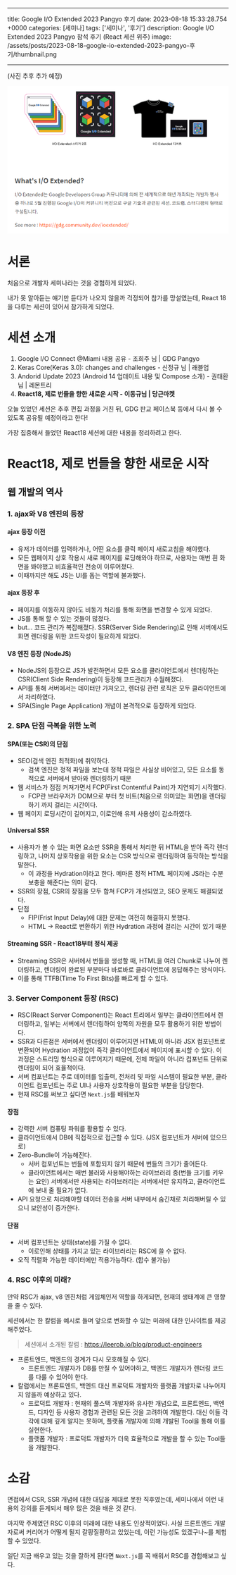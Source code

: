 

---
title: Google I/O Extended 2023 Pangyo 후기
date: 2023-08-18 15:33:28.754 +0000
categories: [세미나]
tags: ['세미나', '후기']
description: Google I/O Extended 2023 Pangyo 참석 후기 (React 세션 위주)
image: /assets/posts/2023-08-18-google-io-extended-2023-pangyo-후기/thumbnail.png

---

(사진 추후 추가 예정)

![](/assets/posts/2023-08-18-google-io-extended-2023-pangyo-후기/img0.png)


# 서론

처음으로 개발자 세미나라는 것을 경험하게 되었다.

내가 못 알아듣는 얘기만 듣다가 나오지 않을까 걱정되어 참가를 망설였는데, React 18을 다루는 세션이 있어서 참가하게 되었다.

# 세션 소개

1. Google I/O Connect @Miami 내용 공유 - 조희주 님 | GDG Pangyo
2. Keras Core(Keras 3.0): changes and challenges - 신정규 님 | 래블업
3. Andorid Update 2023 (Android 14 업데이트 내용 및 Compose 소개) - 권태환 님 | 레몬트리
4. **React18, 제로 번들을 향한 새로운 시작 - 이동규님 | 당근마켓**

오늘 있었던 세션은 추후 편집 과정을 거친 뒤, GDG 판교 페이스북 등에서 다시 볼 수 있도록 공유될 예정이라고 한다!

가장 집중해서 들었던 React18 세션에 대한 내용을 정리하려고 한다.

# React18, 제로 번들을 향한 새로운 시작

## 웹 개발의 역사

### 1. ajax와 V8 엔진의 등장

#### ajax 등장 이전
- 유저가 데이터를 입력하거나, 어떤 요소를 클릭 페이지 새로고침을 해야했다.
- 모든 웹페이지 상호 작용시 새로 페이지를 로딩해와야 하므로, 사용자는 매번 흰 화면을 봐야했고 비효율적인 전송이 이루어졌다.
- 이때까지만 해도 JS는 UI를 돕는 역할에 불과했다.

#### ajax 등장 후
- 페이지를 이동하지 않아도 비동기 처리를 통해 화면을 변경할 수 있게 되었다.
- JS를 통해 할 수 있는 것들이 많졌다.
- but... 코드 관리가 복잡해졌다. SSR(Server Side Rendering)로 인해 서버에서도 화면 렌더링을 위한 코드작성이 필요하게 되었다.

#### V8 엔진 등장 (NodeJS)
- NodeJS의 등장으로 JS가 발전하면서 모든 요소를 클라이언트에서 렌더링하는 CSR(Client Side Rendering)이 등장해 코드관리가 수월해졌다.
- API를 통해 서버에서는 데이터만 가져오고, 렌더링 관련 로직은 모두 클라이언트에서 차리하였다.
- SPA(Single Page Application) 개념이 본격적으로 등장하게 되었다.

### 2. SPA 단점 극복을 위한 노력

#### SPA(또는 CSR)의 단점
- SEO(검색 엔진 최적화)에 취약하다.
  - 검색 엔진은 정적 파일을 보는데 정적 파일은 사실상 비어있고, 모든 요소를 동적으로 서버에서 받아와 렌더링하기 때문
- 웹 서비스가 점점 커져가면서 FCP(First Contentful Paint)가 지연되기 시작했다.
  - FCP란 브라우저가 DOM으로 부터 첫 비트(처음으로 의미있는 화면)을 렌더링하기 까지 걸리는 시간이다.
- 웹 페이지 로딩시간이 길어지고, 이로인해 유저 사용성이 감소하였다.

#### Universal SSR
- 사용자가 볼 수 있는 화면 요소만 SSR을 통해서 처리한 뒤 HTML을 받아 즉각 렌더링하고, 나머지 상호작용을 위한 요소는 CSR 방식으로 렌더링하여 동작하는 방식을 말한다.
  - 이 과정을 Hydration이라고 한다. 메마른 정적 HTML 페이지에 JS라는 수분 보충을 해준다는 의미 같다.
- SSR의 장점, CSR의 장점을 모두 합쳐 FCP가 개선되었고, SEO 문제도 해결되었다.
- 단점
  - FIP(Frist Input Delay)에 대한 문제는 여전히 해결하지 못했다.
  - HTML -> React로 변환하기 위한 Hydration 과정에 걸리는 시간이 있기 때문

#### Streaming SSR - React18부터 정식 제공
- Streaming SSR은 서버에서 번들을 생성할 때, HTML을 여러 Chunk로 나누어 렌더링하고, 렌더링이 완료된 부분마다 바로바로 클라이언트에 응답해주는 방식이다.
- 이를 통해 TTFB(Time To First Bits)를 빠르게 할 수 있다.

### 3. Server Component 등장 (RSC)
- RSC(React Server Component)는 React 트리에서 일부는 클라이언트에서 렌더링하고, 일부는 서버에서 렌더링하여 양쪽의 자원을 모두 활용하기 위한 방법이다.
- SSR과 다른점은 서버에서 렌더링이 이루어지면 HTML이 아니라 JSX 컴포넌트로 변환되어 Hydration 과정없이 즉각 클라이언트에서 페이지에 표시할 수 있다. 
이 과정은 스트리밍 형식으로 이루어지기 때문에, 전체 파일이 아니라 컴포넌트 단위로 렌더링이 되어 효율적이다.
- 서버 컴포넌트는 주로 데이터를 입출력, 전처리 및 파일 시스템이 필요한 부분, 클라이언트 컴포넌트는 주로 UI나 사용자 상호작용이 필요한 부분을 담당한다.
- 현재 RSC를 써보고 싶다면 `Next.js`를 배워보자

#### 장점
- 강력한 서버 컴퓨팅 파워를 활용할 수 있다.
- 클라이언트에서 DB에 직접적으로 접근할 수 있다. (JSX 컴포넌트가 서버에 있으므로)
- Zero-Bundle이 가능해진다.
  - 서버 컴포넌트는 번들에 포함되지 않기 때문에 번들의 크기가 줄어든다.
  - 클라이언트에서는 매번 불러와 사용해야하는 라이브러리 중(번들 크기를 키우는 요인) 서버에서만 사용되는 라이브러리는 서버에서만 유지하고, 클라이언트에 보내 줄 필요가 없다.
- API 요청으로 처리해야할 데이터 전송을 서버 내부에서 숨긴채로  처리해버릴 수 있으니 보안성이 증가한다.

#### 단점
- 서버 컴포넌트는 상태(state)를 가질 수 없다.
  - 이로인해 상태를 가지고 있는 라이브러리는 RSC에 쓸 수 없다.
- 오직 직렬화 가능한 데이터에만 적용가능하다. (함수 불가능)

### 4. RSC 이후의 미래?

만약 RSC가 ajax, v8 엔진처럼 게임체인저 역할을 하게되면, 현재의 생태계에 큰 영향을 줄 수 있다.

세션에서는 한 칼럼을 예시로 들며 앞으로 변화할 수 있는 미래에 대한 인사이트를 제공해주었다.

> 세션에서 소개된 칼럼 : https://leerob.io/blog/product-engineers

- 프론트엔드, 백엔드의 경계가 다시 모호해질 수 있다.
  - 프론트엔드 개발자가 DB를 만질 수 있어야하고, 백엔드 개발자가 렌더링 코드를 다룰 수 있어야 한다.
- 칼럼에서는 프론트엔드, 백엔드 대신 프로덕트 개발자와 플랫폼 개발자로 나누어지지 않을까 예상하고 있다.
  - 프로덕트 개발자 : 현재의 풀스택 개발자와 유사한 개념으로, 프론트엔드, 백엔드, 디자인 등 사용자 경험과 관련된 모든 것을 고려하여 개발한다. 대신 이들 각각에 대해 깊게 알지는 못하며, 플랫폼 개발자에 의해 개발된 Tool을 통해 이를 실현한다.
  - 플랫폼 개발자 : 프로덕트 개발자가 더욱 효율적으로 개발을 할 수 있는 Tool들을 개발한다.

# 소감

면접에서 CSR, SSR 개념에 대한 대답을 제대로 못한 직후였는데, 세미나에서 이런 내용의 강의를 듣게되서 매우 많은 것을 배운 것 같다.

마지막 주제였던 RSC 이후의 미래에 대한 내용도 인상적이었다.
사실 프론트엔드 개발자로써 커리어가 어떻게 될지 갈팡질팡하고 있었는데, 이런 가능성도 있겠구나~를 체험할 수 있었다.

일단 지금 배우고 있는 것을 잘하게 된다면 `Next.js`를 꼭 배워서 RSC를 경험해보고 싶다.





        